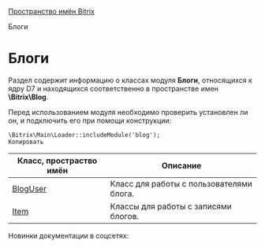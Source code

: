 [Пространство имён Bitrix](/api_d7/bitrix/index.php)

Блоги

Блоги
=====

Раздел содержит информацию о классах модуля **Блоги**, относящихся к ядру D7 и находящихся соответственно в пространстве имен **\Bitrix\Blog**.

Перед использованием модуля необходимо проверить установлен ли он, и подключить его при помощи конструкции:

```
\Bitrix\Main\Loader::includeModule('blog');
Копировать
```

| Класс, простраство имён | Описание |
| --- | --- |
| [BlogUser](/api_d7/bitrix/blog/bloguser/index.php) | Класс для работы с пользователями блога. |
| [Item](/api_d7/bitrix/blog/item/index.php) | Классы для работы с записями блогов. |

Новинки документации в соцсетях: